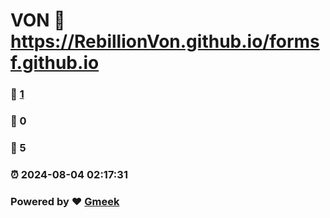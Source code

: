 # VON  :link: https://RebillionVon.github.io/formsf.github.io 
### :page_facing_up: [1](https://RebillionVon.github.io/formsf.github.io/tag.html) 
### :speech_balloon: 0 
### :hibiscus: 5 
### :alarm_clock: 2024-08-04 02:17:31 
### Powered by :heart: [Gmeek](https://github.com/Meekdai/Gmeek)
